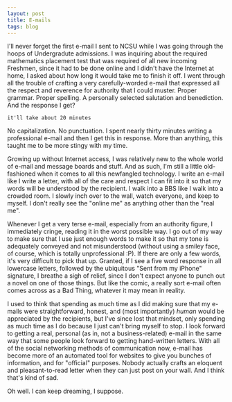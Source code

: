 ```yaml
---
layout: post
title: E-mails
tags: blog
---
```


I'll never forget the first e-mail I sent to NCSU while I was going through the hoops of Undergradute admissions. I was inquiring about the required mathematics placement test that was required of all new incoming Freshmen, since it had to be done online and I didn't have the Internet at home, I asked about how long it would take me to finish it off. I went through all the trouble of crafting a very carefully-worded e-mail that expressed all the respect and reverence for authority that I could muster. Proper grammar. Proper spelling. A personally selected salutation and benediction. And the response I get?

    it'll take about 20 minutes

No capitalization. No punctuation. I spent nearly thirty minutes writing a professional e-mail and then I get this in response. More than anything, this taught me to be more stingy with my time.

Growing up without Internet access, I was relatively new to the whole world of e-mail and message boards and stuff. And as such, I'm still a little old-fashioned when it comes to all this newfangled technology. I write an e-mail like I write a letter, with all of the care and respect I can fit into it so that my words will be understood by the recipient. I walk into a BBS like I walk into a crowded room. I slowly inch over to the wall, watch everyone, and keep to myself. I don't really see the "online me" as anything other than the "real me".

Whenever I get a very terse e-mail, especially from an authority figure, I immediately cringe, reading it in the worst possible way. I go out of my way to make sure that I use just enough words to make it so that my tone is adequately conveyed and not misunderstood (without using a smiley face, of course, which is totally unprofessional :P). If there are only a few words, it's very difficult to pick that up. Granted, if I see a five word response in all lowercase letters, followed by the ubiquitous "Sent from my iPhone" signature, I breathe a sigh of relief, since I don't expect anyone to punch out a novel on one of those things. But like the comic, a really sort e-mail often comes across as a Bad Thing, whatever it may mean in reality.

I used to think that spending as much time as I did making sure that my e-mails were straightforward, honest, and (most importantly) *human* would be appreciated by the recipients, but I've since lost that mindset, only spending as much time as I do because I just can't bring myself to stop. I look forward to getting a real, personal (as in, not a business-related) e-mail in the same way that some people look forward to getting hand-written letters. With all of the social networking methods of communication now, e-mail has become more of an automated tool for websites to give you bunches of information, and for "official" purposes. Nobody actually crafts an eloquent and pleasant-to-read letter when they can just post on your wall. And I think that's kind of sad.

Oh well. I can keep dreaming, I suppose.
